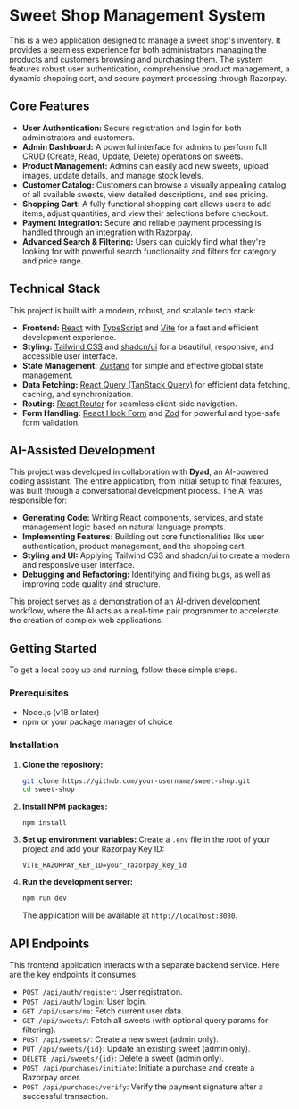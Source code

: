 # Sweet Shop Management System

This is a web application designed to manage a sweet shop's inventory. It provides a seamless experience for both administrators managing the products and customers browsing and purchasing them. The system features robust user authentication, comprehensive product management, a dynamic shopping cart, and secure payment processing through Razorpay.

## Core Features

-   **User Authentication:** Secure registration and login for both administrators and customers.
-   **Admin Dashboard:** A powerful interface for admins to perform full CRUD (Create, Read, Update, Delete) operations on sweets.
-   **Product Management:** Admins can easily add new sweets, upload images, update details, and manage stock levels.
-   **Customer Catalog:** Customers can browse a visually appealing catalog of all available sweets, view detailed descriptions, and see pricing.
-   **Shopping Cart:** A fully functional shopping cart allows users to add items, adjust quantities, and view their selections before checkout.
-   **Payment Integration:** Secure and reliable payment processing is handled through an integration with Razorpay.
-   **Advanced Search & Filtering:** Users can quickly find what they're looking for with powerful search functionality and filters for category and price range.

## Technical Stack

This project is built with a modern, robust, and scalable tech stack:

-   **Frontend:** [React](https://reactjs.org/) with [TypeScript](https://www.typescriptlang.org/) and [Vite](https://vitejs.dev/) for a fast and efficient development experience.
-   **Styling:** [Tailwind CSS](https://tailwindcss.com/) and [shadcn/ui](https://ui.shadcn.com/) for a beautiful, responsive, and accessible user interface.
-   **State Management:** [Zustand](https://zustand-demo.pmnd.rs/) for simple and effective global state management.
-   **Data Fetching:** [React Query (TanStack Query)](https://tanstack.com/query/v4) for efficient data fetching, caching, and synchronization.
-   **Routing:** [React Router](https://reactrouter.com/) for seamless client-side navigation.
-   **Form Handling:** [React Hook Form](https://react-hook-form.com/) and [Zod](https://zod.dev/) for powerful and type-safe form validation.

## AI-Assisted Development

This project was developed in collaboration with **Dyad**, an AI-powered coding assistant. The entire application, from initial setup to final features, was built through a conversational development process. The AI was responsible for:

-   **Generating Code:** Writing React components, services, and state management logic based on natural language prompts.
-   **Implementing Features:** Building out core functionalities like user authentication, product management, and the shopping cart.
-   **Styling and UI:** Applying Tailwind CSS and shadcn/ui to create a modern and responsive user interface.
-   **Debugging and Refactoring:** Identifying and fixing bugs, as well as improving code quality and structure.

This project serves as a demonstration of an AI-driven development workflow, where the AI acts as a real-time pair programmer to accelerate the creation of complex web applications.

## Getting Started

To get a local copy up and running, follow these simple steps.

### Prerequisites

-   Node.js (v18 or later)
-   npm or your package manager of choice

### Installation

1.  **Clone the repository:**
    ```sh
    git clone https://github.com/your-username/sweet-shop.git
    cd sweet-shop
    ```

2.  **Install NPM packages:**
    ```sh
    npm install
    ```

3.  **Set up environment variables:**
    Create a `.env` file in the root of your project and add your Razorpay Key ID:
    ```env
    VITE_RAZORPAY_KEY_ID=your_razorpay_key_id
    ```

4.  **Run the development server:**
    ```sh
    npm run dev
    ```
    The application will be available at `http://localhost:8080`.

## API Endpoints

This frontend application interacts with a separate backend service. Here are the key endpoints it consumes:

-   `POST /api/auth/register`: User registration.
-   `POST /api/auth/login`: User login.
-   `GET /api/users/me`: Fetch current user data.
-   `GET /api/sweets/`: Fetch all sweets (with optional query params for filtering).
-   `POST /api/sweets/`: Create a new sweet (admin only).
-   `PUT /api/sweets/{id}`: Update an existing sweet (admin only).
-   `DELETE /api/sweets/{id}`: Delete a sweet (admin only).
-   `POST /api/purchases/initiate`: Initiate a purchase and create a Razorpay order.
-   `POST /api/purchases/verify`: Verify the payment signature after a successful transaction.